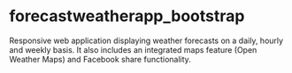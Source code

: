 # forecastweatherapp_bootstrap
Responsive web application displaying weather forecasts on a daily, hourly and weekly basis. It also includes an integrated maps feature (Open Weather Maps) and Facebook share functionality. 
